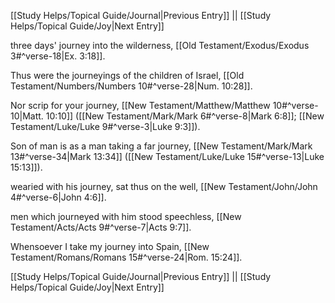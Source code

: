 [[Study Helps/Topical Guide/Journal|Previous Entry]]  ||  [[Study Helps/Topical Guide/Joy|Next Entry]]

 three days' journey into the wilderness, [[Old Testament/Exodus/Exodus 3#^verse-18|Ex. 3:18]].

 Thus were the journeyings of the children of Israel, [[Old Testament/Numbers/Numbers 10#^verse-28|Num. 10:28]].

 Nor scrip for your journey, [[New Testament/Matthew/Matthew 10#^verse-10|Matt. 10:10]] ([[New Testament/Mark/Mark 6#^verse-8|Mark 6:8]]; [[New Testament/Luke/Luke 9#^verse-3|Luke 9:3]]).

 Son of man is as a man taking a far journey, [[New Testament/Mark/Mark 13#^verse-34|Mark 13:34]] ([[New Testament/Luke/Luke 15#^verse-13|Luke 15:13]]).

 wearied with his journey, sat thus on the well, [[New Testament/John/John 4#^verse-6|John 4:6]].

 men which journeyed with him stood speechless, [[New Testament/Acts/Acts 9#^verse-7|Acts 9:7]].

 Whensoever I take my journey into Spain, [[New Testament/Romans/Romans 15#^verse-24|Rom. 15:24]].

[[Study Helps/Topical Guide/Journal|Previous Entry]]  ||  [[Study Helps/Topical Guide/Joy|Next Entry]]